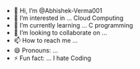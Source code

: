 - 👋 Hi, I’m @Abhishek-Verma001
- 👀 I’m interested in ... Cloud Computing
- 🌱 I’m currently learning ... C programming
- 💞️ I’m looking to collaborate on ... 
- 📫 How to reach me ...
- 😄 Pronouns: ...
- ⚡ Fun fact: ... I hate Coding

<!---
Abhishek-Verma001/Abhishek-Verma001 is a ✨ special ✨ repository because its `README.md` (this file) appears on your GitHub profile.
You can click the Preview link to take a look at your changes.
--->
